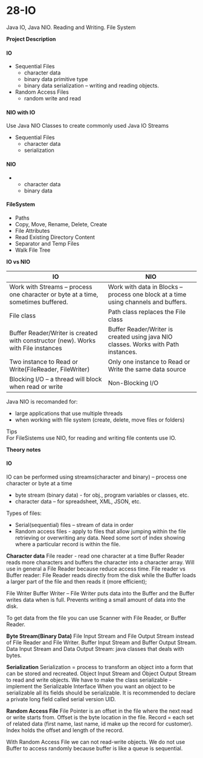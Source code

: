 # 28-IO
Java IO, Java NIO. Reading and Writing. File System  

**Project Description**

#### IO
- Sequential Files
    -  character data  
    -  binary data primitive type  
    -  binary data serialization – writing and reading objects. 
-  Random Access Files  
    -  random write and read 

#### NIO with IO  
Use Java NIO Classes to create commonly used Java IO Streams
-  Sequential Files  
    -  character data
    -  serialization

#### NIO  
-   
    -  character data
    -  binary data

#### FileSystem
-	Paths
-	Copy, Move, Rename, Delete, Create
-	File Attributes
-	Read Existing Directory Content
-	Separator and Temp Files
-	Walk File Tree

**IO vs NIO**


| IO | NIO |
| ------ | ------ |
| Work with Streams – process one character or byte at a time, sometimes buffered. | Work with data in Blocks – process one block at a time using channels and buffers. |
| File class | Path class replaces the File class|
| Buffer Reader/Writer is created with constructor (new). Works with File instances |Buffer Reader/Writer is created using java NIO classes. Works with Path instances.|
| Two instance to Read or Write(FileReader, FileWriter) | Only one instance to Read or Write the same data source |
| Blocking I/O – a thread will block when read or write |Non-Blocking I/O |

Java NIO is recomanded for:
-  large applications that use multiple threads
-  when working with file system (create, delete, move files or folders)  

Tips  
For FileSistems use NIO, for reading and writing file contents use IO.  


**Theory notes**

#### IO
IO can be performed using streams(character and binary) – process one character or byte at a time  
-  byte stream (binary data)	-  for obj., program variables or classes, etc.  
-  character data 		–  for spreadsheet, XML, JSON, etc.

Types of files:  
-  Serial(sequential) files 	– stream of data in order   
-  Random access files	- apply to files that allow jumping within the file retrieving or overwriting any data. Need some sort of index showing where a particular record is within the file.  

**Character data**
File reader  - read one character at a time
Buffer Reader reads more characters and buffers the character into a character array. Will use in general a File Reader because reduce access time.
File reader vs Buffer reader: File Reader reads directly from the disk while the Buffer loads a larger part of the file and then reads it (more efficient);


File Writer
Buffer Writer – File Writer puts data into the Buffer and the Buffer writes data when is full. Prevents writing a small amount of data into the disk.

To get data from the file you can use Scanner with File Reader, or Buffer Reader.

**Byte Stream(Binary Data)**
	File Input Stream and File Output Stream instead of File Reader and File Writer.
	Buffer Input Stream and Buffer Output Stream.
	Data Input Stream and Data Output Stream: java classes that deals with bytes.
	
**Serialization**
Serialization = process to transform an object into a form that can be stored and recreated.
 	Object Input Stream and Object Output Stream to read and write objects.
	We have to make the class serializable  - implement the Serializable Interface
When you want an object to be serializable all its fields should be serializable.
	It is recommended to declare a private long field called serial version UID.
	
**Random Access File**
	File Pointer is an offset in the file where the next read or write starts from.
	Offset is the byte location in the file.
Record = each set of related data (first name, last name, id make up the record for customer).
Index holds the offset and length of the record.

With Random Access File we can not read-write objects.
We do not use Buffer to access randomly because buffer is like a queue is sequential.


